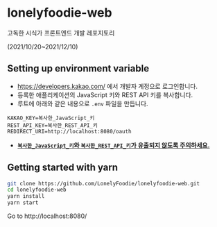 # lonelyfoodie-web

고독한 시식가 프론트엔드 개발 레포지토리

(2021/10/20~2021/12/10)




## Setting up environment variable

- https://developers.kakao.com/ 에서 개발자 계정으로 로그인합니다.
- 등록한 애플리케이션의 JavaScript 키와 REST API 키를 복사합니다.
- 루트에 아래와 같은 내용으로 `.env` 파일을 만듭니다.

```
KAKAO_KEY=복사한_JavaScript_키
REST_API_KEY=복사한_REST_API_키
REDIRECT_URI=http://localhost:8080/oauth
```

- <u><b>`복사한_JavaScript_키`와 `복사한_REST_API_키`가 유출되지 않도록 주의하세요.</b></u>




## Getting started with yarn

```bash
git clone https://github.com/LonelyFoodie/lonelyfoodie-web.git
cd lonelyfoodie-web
yarn install
yarn start
```

Go to http://localhost:8080/

